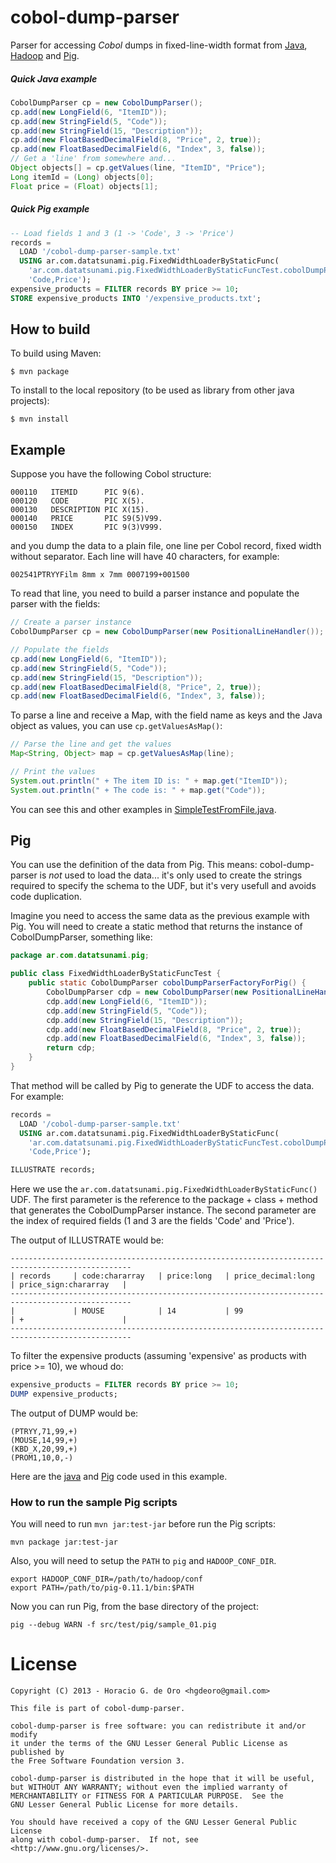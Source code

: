 cobol-dump-parser
=================

Parser for accessing *Cobol* dumps in fixed-line-width format from
[Java](http://www.java.com/), [Hadoop](https://hadoop.apache.org/) and [Pig](https://pig.apache.org/).

##### Quick Java example

```java
CobolDumpParser cp = new CobolDumpParser();
cp.add(new LongField(6, "ItemID"));
cp.add(new StringField(5, "Code"));
cp.add(new StringField(15, "Description"));
cp.add(new FloatBasedDecimalField(8, "Price", 2, true));
cp.add(new FloatBasedDecimalField(6, "Index", 3, false));
// Get a 'line' from somewhere and...
Object objects[] = cp.getValues(line, "ItemID", "Price");
Long itemId = (Long) objects[0];
Float price = (Float) objects[1];
```

##### Quick Pig example

```sql
-- Load fields 1 and 3 (1 -> 'Code', 3 -> 'Price')
records =
  LOAD '/cobol-dump-parser-sample.txt'
  USING ar.com.datatsunami.pig.FixedWidthLoaderByStaticFunc(
    'ar.com.datatsunami.pig.FixedWidthLoaderByStaticFuncTest.cobolDumpParserFactoryForPig',
    'Code,Price');
expensive_products = FILTER records BY price >= 10;
STORE expensive_products INTO '/expensive_products.txt';
```

## How to build

To build using Maven:

    $ mvn package

To install to the local repository (to be used as library from other java projects):

    $ mvn install

## Example

Suppose you have the following Cobol structure:

```cobol
000110   ITEMID      PIC 9(6).
000120   CODE        PIC X(5).
000130   DESCRIPTION PIC X(15).
000140   PRICE       PIC S9(5)V99.
000150   INDEX       PIC 9(3)V999.
```

and you dump the data to a plain file, one line per Cobol record, fixed width without separator. Each line will have 40 characters, for example:

    002541PTRYYFilm 8mm x 7mm 0007199+001500

To read that line, you need to build a parser instance and populate the parser with the fields:

```java
// Create a parser instance
CobolDumpParser cp = new CobolDumpParser(new PositionalLineHandler());

// Populate the fields
cp.add(new LongField(6, "ItemID"));
cp.add(new StringField(5, "Code"));
cp.add(new StringField(15, "Description"));
cp.add(new FloatBasedDecimalField(8, "Price", 2, true));
cp.add(new FloatBasedDecimalField(6, "Index", 3, false));
```

To parse a line and receive a Map, with the field name as keys and the Java object as values, you can use `cp.getValuesAsMap()`:

```java
// Parse the line and get the values
Map<String, Object> map = cp.getValuesAsMap(line);

// Print the values
System.out.println(" + The item ID is: " + map.get("ItemID"));
System.out.println(" + The code is: " + map.get("Code"));
```

You can see this and other examples in [SimpleTestFromFile.java](src/test/java/ar/com/datatsunami/bigdata/cobol/SimpleTestFromFile.java).

## Pig

You can use the definition of the data from Pig. This means: cobol-dump-parser is *not* used to load the data... it's only used to create the strings required to specify the schema to the UDF, but it's very usefull and avoids code duplication.

Imagine you need to access the same data as the previous example with Pig. You will need to create a static method that returns the instance of CobolDumpParser, something like:

```java
package ar.com.datatsunami.pig;

public class FixedWidthLoaderByStaticFuncTest {
	public static CobolDumpParser cobolDumpParserFactoryForPig() {
		CobolDumpParser cdp = new CobolDumpParser(new PositionalLineHandler());
		cdp.add(new LongField(6, "ItemID"));
		cdp.add(new StringField(5, "Code"));
		cdp.add(new StringField(15, "Description"));
		cdp.add(new FloatBasedDecimalField(8, "Price", 2, true));
		cdp.add(new FloatBasedDecimalField(6, "Index", 3, false));
		return cdp;
	}
}
```

That method will be called by Pig to generate the UDF to access the data. For example:

```sql
records =
  LOAD '/cobol-dump-parser-sample.txt'
  USING ar.com.datatsunami.pig.FixedWidthLoaderByStaticFunc(
    'ar.com.datatsunami.pig.FixedWidthLoaderByStaticFuncTest.cobolDumpParserFactoryForPig',
    'Code,Price');

ILLUSTRATE records;
```

Here we use the `ar.com.datatsunami.pig.FixedWidthLoaderByStaticFunc()` UDF. The first parameter is
the reference to the package + class + method that generates the CobolDumpParser instance. The second
parameter are the index of required fields (1 and 3 are the fields 'Code' and 'Price').

The output of ILLUSTRATE would be:

```
-------------------------------------------------------------------------------------------------
| records     | code:chararray   | price:long   | price_decimal:long   | price_sign:chararray   | 
-------------------------------------------------------------------------------------------------
|             | MOUSE            | 14           | 99                   | +                      | 
-------------------------------------------------------------------------------------------------
```

To filter the expensive products (assuming 'expensive' as products with price >= 10), we whoud do:

```sql
expensive_products = FILTER records BY price >= 10;
DUMP expensive_products;
```

The output of DUMP would be:

```
(PTRYY,71,99,+)
(MOUSE,14,99,+)
(KBD_X,20,99,+)
(PROM1,10,0,-)
```

Here are the [java](src/test/java/ar/com/datatsunami/pig/FixedWidthLoaderByStaticFuncTest.java)
and [Pig](src/test/pig/sample_03_dump_expensive_products.pig) code used in this example.

### How to run the sample Pig scripts

You will need to run `mvn jar:test-jar` before run the Pig scripts:

```shell
mvn package jar:test-jar
```

Also, you will need to setup the `PATH` to `pig` and `HADOOP_CONF_DIR`.

```shell
export HADOOP_CONF_DIR=/path/to/hadoop/conf
export PATH=/path/to/pig-0.11.1/bin:$PATH
```

Now you can run Pig, from the base directory of the project:

```shell
pig --debug WARN -f src/test/pig/sample_01.pig
```

<!--

## Hadoop

To avoid converting to String(), and use Hadoop's Text instances:

	// Taken from src/test/java/ar/com/datatsunami/bigdata/cobol/linehandler/PositionalLineHandlerForHadoopTest.java

	// setup() { ... }
	
	Text OUTPUT_KEY = new Text();
	Text OUTPUT_VALUE = new Text();
	
	int cobolFieldWithKey = cp.getFieldIndexFromFieldName("Code");
	int cobolFieldWithValue = cp.getFieldIndexFromFieldName("Description");
	
	// map() { ... }
	
	Text inputValue = LineHandlerTestUtils.line1AsText;
	
	cp.copyValueToText(inputValue, cobolFieldWithKey, OUTPUT_KEY);
	cp.copyValueToText(inputValue, cobolFieldWithValue, OUTPUT_VALUE);

TODO: add example with `PositionalLineHandler` + `CobolDumpParser.getItemsValues()`


## Performance

Using `CobolDumpParser.getItemsWithLabels()` I've processed a dump with 45.000.000 lines (> 8GB) and took 6 minutes.

Using `PositionalLineHandler` and `CobolDumpParser.getItemsValues()` I've processed the same dump (45.000.000 lines) and took 3 minutes 45 seconds.

TODO: check performance of `copyItemsValuesByFieldIndexes(Text text, int[] fieldIndexes, Text[] out)`. That method uses Text's byte[] buffers, avoiding converting to String.

-->

# License

    Copyright (C) 2013 - Horacio G. de Oro <hgdeoro@gmail.com>

    This file is part of cobol-dump-parser.

    cobol-dump-parser is free software: you can redistribute it and/or modify
    it under the terms of the GNU Lesser General Public License as published by
    the Free Software Foundation version 3.

    cobol-dump-parser is distributed in the hope that it will be useful,
    but WITHOUT ANY WARRANTY; without even the implied warranty of
    MERCHANTABILITY or FITNESS FOR A PARTICULAR PURPOSE.  See the
    GNU Lesser General Public License for more details.

    You should have received a copy of the GNU Lesser General Public License
    along with cobol-dump-parser.  If not, see <http://www.gnu.org/licenses/>.

